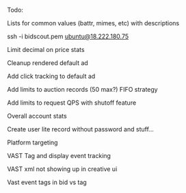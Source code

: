 Todo:

Lists for common values (battr, mimes, etc) with descriptions

ssh -i bidscout.pem ubuntu@18.222.180.75

Limit decimal on price stats

Cleanup rendered default ad

Add click tracking to default ad

Add limits to auction records (50 max?) FIFO strategy

Add limits to request QPS with shutoff feature

Overall account stats

Create user lite record without password and stuff...

Platform targeting

VAST Tag and display event tracking

VAST xml not showing up in creative ui

Vast event tags in bid vs tag
